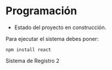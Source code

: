 <h1>Programación</h1>

- Estado del proyecto en construcción.

Para ejecutar el sistema debes poner:

````npm install react````

Sistema de Registro 2
